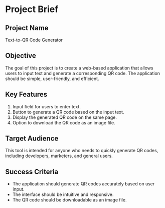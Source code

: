 # Project Brief

## Project Name
Text-to-QR Code Generator

## Objective
The goal of this project is to create a web-based application that allows users to input text and generate a corresponding QR code. The application should be simple, user-friendly, and efficient.

## Key Features
1. Input field for users to enter text.
2. Button to generate a QR code based on the input text.
3. Display the generated QR code on the same page.
4. Option to download the QR code as an image file.

## Target Audience
This tool is intended for anyone who needs to quickly generate QR codes, including developers, marketers, and general users.

## Success Criteria
- The application should generate QR codes accurately based on user input.
- The interface should be intuitive and responsive.
- The QR code should be downloadable as an image file.
